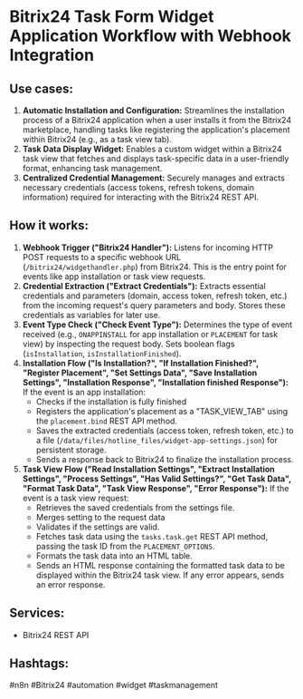 # Bitrix24 Task Form Widget Application Workflow with Webhook Integration

## Use cases:

1.  **Automatic Installation and Configuration:** Streamlines the installation process of a Bitrix24 application when a user installs it from the Bitrix24 marketplace, handling tasks like registering the application's placement within Bitrix24 (e.g., as a task view tab).
2.  **Task Data Display Widget:** Enables a custom widget within a Bitrix24 task view that fetches and displays task-specific data in a user-friendly format, enhancing task management.
3.  **Centralized Credential Management:** Securely manages and extracts necessary credentials (access tokens, refresh tokens, domain information) required for interacting with the Bitrix24 REST API.

## How it works:

1.  **Webhook Trigger ("Bitrix24 Handler"):** Listens for incoming HTTP POST requests to a specific webhook URL (`/bitrix24/widgethandler.php`) from Bitrix24. This is the entry point for events like app installation or task view requests.
2.  **Credential Extraction ("Extract Credentials"):** Extracts essential credentials and parameters (domain, access token, refresh token, etc.) from the incoming request's query parameters and body. Stores these credentials as variables for later use.
3.  **Event Type Check ("Check Event Type"):** Determines the type of event received (e.g., `ONAPPINSTALL` for app installation or `PLACEMENT` for task view) by inspecting the request body. Sets boolean flags (`isInstallation`, `isInstallationFinished`).
4.  **Installation Flow ("Is Installation?", "If Installation Finished?", "Register Placement", "Set Settings Data", "Save Installation Settings", "Installation Response", "Installation finished Response"):** If the event is an app installation:
    *   Checks if the installation is fully finished
    *   Registers the application's placement as a "TASK\_VIEW\_TAB" using the `placement.bind` REST API method.
    *   Saves the extracted credentials (access token, refresh token, etc.) to a file (`/data/files/hotline_files/widget-app-settings.json`) for persistent storage.
    *   Sends a response back to Bitrix24 to finalize the installation process.
5.  **Task View Flow ("Read Installation Settings", "Extract Installation Settings", "Process Settings", "Has Valid Settings?", "Get Task Data", "Format Task Data", "Task View Response", "Error Response"):** If the event is a task view request:
    *   Retrieves the saved credentials from the settings file.
    *   Merges setting to the request data
    *   Validates if the settings are valid.
    *   Fetches task data using the `tasks.task.get` REST API method, passing the task ID from the `PLACEMENT_OPTIONS`.
    *   Formats the task data into an HTML table.
    *   Sends an HTML response containing the formatted task data to be displayed within the Bitrix24 task view. If any error appears, sends an error response.

## Services:

*   Bitrix24 REST API

## Hashtags:

#n8n #Bitrix24 #automation #widget #taskmanagement
